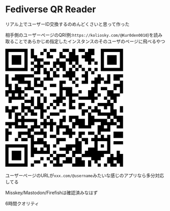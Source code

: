 # Fediverse QR Reader

リアル上でユーザーID交換するのめんどくさいと思って作った

相手側のユーザーページのQR(例:`https://koliosky.com/@Kur0den0010`)を読み取ることであらかじめ指定したインスタンスのそのユーザのページに飛べるやつ

![QRコード](./qr.png)

ユーザーページのURLが`xxx.com/@username`みたいな感じのアプリなら多分対応してる

Misskey/Mastodon/Firefishは確認済みなはず

6時間クオリティ

